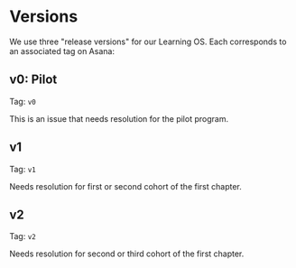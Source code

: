 # Versions

We use three "release versions" for our Learning OS. Each corresponds to an associated tag on Asana:

## v0: Pilot

Tag: `v0`

This is an issue that needs resolution for the pilot program.

## v1

Tag: `v1`

Needs resolution for first or second cohort of the first chapter.

## v2

Tag: `v2`

Needs resolution for second or third cohort of the first chapter.
